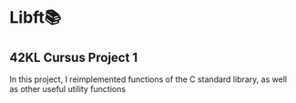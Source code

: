 # Libft📚

## 42KL Cursus Project 1

In this project, I reimplemented functions of the C standard library, as well as other useful utility functions
